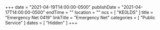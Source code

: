+++
date = "2021-04-19T14:00:00-0500"
publishDate = "2021-04-17T14:00:00-0500"
endTime = ""
location = ""
ncs = [ "KE0LDS" ]
title = "Emergency Net 0419"
linkTitle = "Emergency Net"
categories = [ "Public Service" ]
dates = [ "Hidden" ]
+++
